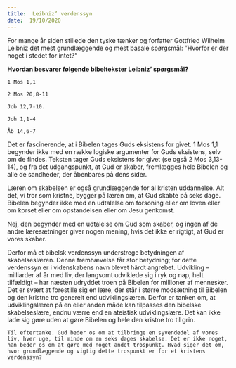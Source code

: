 ```yaml
---
title:  Leibniz’ verdenssyn
date:  19/10/2020
---
```


For mange år siden stillede den tyske tænker og forfatter Gottfried Wilhelm Leibniz det mest grundlæggende og mest basale spørgsmål: ”Hvorfor er der noget i stedet for intet?“

**Hvordan besvarer følgende bibeltekster Leibniz’ spørgsmål?**

`1 Mos 1,1`

`2 Mos 20,8-11`

`Job 12,7-10.`

`Joh 1,1-4`

`Åb 14,6-7`

Det er fascinerende, at i Bibelen tages Guds eksistens for givet. 1 Mos 1,1 begynder ikke med en række logiske argumenter for Guds eksistens, selv om de findes. Teksten tager Guds eksistens for givet (se også 2 Mos 3,13-14), og fra det udgangspunkt, at Gud er skaber, fremlægges hele Bibelen og alle de sandheder, der åbenbares på dens sider.

Læren om skabelsen er også grundlæggende for al kristen uddannelse. Alt det, vi tror som kristne, bygger på læren om, at Gud skabte på seks dage. Bibelen begynder ikke med en udtalelse om forsoning eller om loven eller om korset eller om opstandelsen eller om Jesu genkomst.

Nej, den begynder med en udtalelse om Gud som skaber, og ingen af de andre læresætninger giver nogen mening, hvis det ikke er rigtigt, at Gud er vores skaber.

Derfor må et bibelsk verdenssyn understrege betydningen af skabelseslæren. Denne fremhævelse får stor betydning; for dette verdenssyn er i videnskabens navn blevet hårdt angrebet. Udvikling – milliarder af år med liv, der langsomt udviklede sig i ryk og nap, helt tilfældigt – har næsten udryddet troen på Bibelen for millioner af mennesker. Det er svært at forestille sig en lære, der står i større modsætning til Bibelen og den kristne tro generelt end udviklingslæren. Derfor er tanken om, at udviklingslæren på en eller anden måde kan tilpasses den bibelske skabelseslære, endnu værre end en ateistisk udviklingslære. Det kan ikke lade sig gøre uden at gøre Bibelen og hele den kristne tro til grin.

`Til eftertanke. Gud beder os om at tilbringe en syvendedel af vores liv, hver uge, til minde om en seks dages skabelse. Det er ikke noget, han beder os om at gøre med noget andet trospunkt. Hvad siger det om, hvor grundlæggende og vigtig dette trospunkt er for et kristens verdenssyn?`